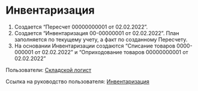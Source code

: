 #  Инвентаризация

1. Создается “Пересчет 00000000001 от 02.02.2022”.
2. Создается “Инвентаризация 00-00000001 от 02.02.2022”. План заполняется по текущему учету, а факт по созданному Пересчету.
3. На основании Инвентаризации создаются “Списание товаров 0000-000001 от 02.02.2022” и “Оприходование товаров 00000000001 от 02.02.2022”

Пользователи: [Складской логист](../Users/WarehouseLogistician.md)

Ссылка на руководство пользователя: <a href="https://konstanta-it.github.io/erp4food/Warehouse/SimpleWarehouse/Inventar/" target="_blank"> Инвентаризация </a>